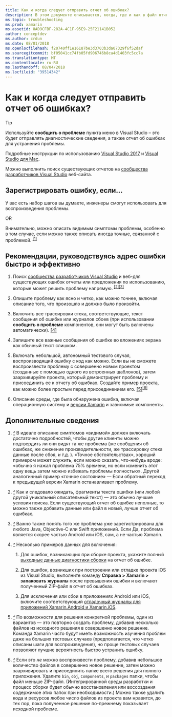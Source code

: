 ```yaml
---
title: Как и когда следует отправить отчет об ошибках?
description: В этом документе описывается, когда, где и как в файл отчета об ошибках. Он также предоставляет отчет об ошибках, что рекомендации, позволяющие инженерам лучше всего диагностировать проблему.
ms.topic: troubleshooting
ms.prod: xamarin
ms.assetid: 8AD9CFBF-282A-4C1F-95E9-25F21141B052
author: conceptdev
ms.author: crdun
ms.date: 08/01/2018
ms.openlocfilehash: f20740ff1e16187be3d3703b3da07329f6f52daf
ms.sourcegitcommit: bf05041cc74fb05fd906746b8ca4d1403fc5cc7a
ms.translationtype: MT
ms.contentlocale: ru-RU
ms.lasthandoff: 08/04/2018
ms.locfileid: "39514342"
---
```

# <a name="when-and-how-should-i-file-a-bug-report"></a>Как и когда следует отправить отчет об ошибках?

> [!TIP]
> Используйте **сообщить о проблеме** пункта меню в Visual Studio &ndash; это будет отправлять диагностические сведения, а также отчет об ошибках для устранения проблемы.
>
> Подробные инструкции по использованию [Visual Studio 2017](https://docs.microsoft.com/visualstudio/ide/how-to-report-a-problem-with-visual-studio-2017) и [Visual Studio для Mac](https://docs.microsoft.com/visualstudio/mac/report-a-problem).
>
> Можно выполнить поиск существующих отчетов на [сообщества разработчиков Visual Studio](https://developercommunity.visualstudio.com/) веб-сайта.

## <a name="file-a-bug-if"></a>Зарегистрировать ошибку, если...

У вас есть набор шагов вы думаете, инженеры смогут использовать для воспроизведения проблемы.

OR

Внимательно, можно описать видимым симптомы проблемы, особенно в том случае, если можно также описать иногда точные, связанной с проблемой. <sup> [[1]](#note-1)</sup>

## <a name="best-practices-to-help-address-bugs-quickly-and-efficiently"></a>Рекомендации, руководствуясь адрес ошибки быстро и эффективно

1. <a name="ref-1" />Поиск [сообщества разработчиков Visual Studio](https://developercommunity.visualstudio.com/) и веб-для существующих ошибок отчеты или предложения по использованию, которые может решить проблему напрямую.<sup> [[2]](#note-2)</sup><sup>[[3]](#note-3)</sup>

1. <a name="ref-2" />Опишите проблему как ясно и четко, как можно точнее, включая описание того, что произошло и должно было произойти.

1. <a name="ref-3" />Включить все трассировки стека, соответствующие, текст сообщения об ошибке или журналов сбоев (при использовании **сообщить о проблеме** компонентов, они могут быть включены автоматически). <sup>[[4]](#note-4)</sup>

1. <a name="ref-4" />Запишите все важные сообщения об ошибке во вложениях экрана как обычный текст слишком.

1. <a name="ref-5" />Включать небольшой, автономный тестового случая, воспроизводящий ошибку с код как можно.  Если вы не сможете воспроизвести проблему с совершенно новым проектом (созданные с помощью одного из встроенных шаблонов), затем заархивируйте проекта, который демонстрирует проблему и присоединить ее к отчету об ошибках.  Создайте пример проекта, как можно более простым перед присоединением его. <sup> [[5]](#note-5)</sup><sup>[[6]](#note-6)</sup>

1. <a name="ref-6" />Описание среды, где была обнаружена ошибка, включая операционную систему и [версии Xamarin](~/cross-platform/troubleshooting/questions/version-logs.md) и зависимые компоненты.

## <a name="additional-details"></a>Дополнительные сведения

1. <a name="note-1" />[*^*](#ref-1) В идеале описание симптомов «видимой» должен включать достаточно подробностей, чтобы другие клиенты можно подтвердить ли они видят та же проблема (же сообщения об ошибках, же снижение производительности, же трассировку стека данные после сбоя, _и т.д._ ). «Точное обстоятельствах», хороший примером может служить, если можно сказать, что-нибудь вроде: «обычно я нажал проблема 75% времени, но если изменить этот одну вещь затем можно избежать проблемы полностью». Другой аналогичный пример «точное состояние» — Если обратный переход к предыдущей версии Xamarin останавливает проблему.

1. <a name="note-2" />[*^*](#ref-2) Как и следовало ожидать, фрагменты текста ошибки (или любой другой уникальный описательный текст) — это обычно лучшие условия поиска. Если существующий отчет об ошибке неполные, то можно также добавить данные или файл в новый, лучше отчет об ошибках.

1. <a name="note-3" />[*^*](#ref-3) Важно также понять того же проблема уже зарегистрирована для любого Java, Objective-C или Swift приложений. Если Да, проблема является скорее частью Android или iOS, сам, а не частью Xamarin.

1. <a name="note-4" />[*^*](#ref-4) Несколько примеров данных для включения:

    1. Для ошибок, возникающих при сборке проекта, укажите полный [выходные данные диагностики сборки](~/android/troubleshooting/troubleshooting.md#Diagnostic_MSBuild_Output) на отчет об ошибке.

    1. Для ошибок, возникших при построении или отладке проекта iOS из Visual Studio, выполните команду **Справка > Xamarin > запаковать журналы** после превышения ошибки и включают полученный ZIP-файл в отчет об ошибках.

    1. Для исключения или сбои в приложениях Android или iOS, включите соответствующий [отладочный журналы для приложений Xamarin.Android и Xamarin.iOS](~/cross-platform/troubleshooting/questions/version-logs.md#debug-logs-for-xamarin-apps).

1. <a name="note-5" />[*^*](#ref-5) По возможности для решения конкретной проблемы, один из вариантов — это повторно создать проблему, добавив несколько файлов из исходного решения в совершенно новое решение. Команда Xamarin часто будут иметь возможность изучения проблем даже на больших тестовых случаев (предполагается, что четко описаны шаги для воспроизведения), но проще тестовых случаев позволяют лучшие вероятность быстро устранить ошибку.

1. <a name="note-6" />[*^*](#ref-6) Если это _не_ можно воспроизвести проблему, добавив небольшое количество файлов в совершенно новое решение, затем можно заархивировать и присоединить папке всего решения для полного приложения. Удалите `bin`, `obj`, `Components`, и `packages` папки, чтобы файл меньше ZIP-файл. (Интегрированной среды разработки и процесс сборки будет обычно восстановления или воссоздания содержимое этих папок при необходимости.) Можно также удалить кода и ресурсов любое число файлов из проекта вам нравится, до тех пор, пока полученное решение по-прежнему показывает исходной проблеме.
